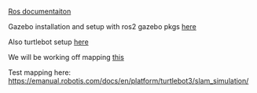 [Ros documentaiton](https://docs.ros.org/en/foxy/Installation/Ubuntu-Install-Debians.html)


Gazebo installation and setup with ros2 gazebo pkgs [here](http://gazebosim.org/tutorials?tut=ros2_installing&cat=connect_ros)

Also turtlebot setup [here](https://emanual.robotis.com/docs/en/platform/turtlebot3/quick-start/#pc-setup)

We will be working off mapping [this](https://emanual.robotis.com/docs/en/platform/turtlebot3/simulation/#gazebo-simulation)


Test mapping here:
https://emanual.robotis.com/docs/en/platform/turtlebot3/slam_simulation/
